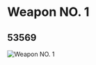 # Weapon NO. 1
## 53569
![Weapon NO. 1](https://lc-www-live-s.legocdn.com/media/bricks/5/2/4287937.jpg)